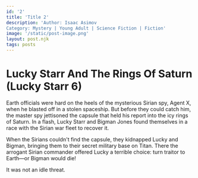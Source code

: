 ```yaml
---
id: '2'
title: 'Title 2'
description: 'Author: Isaac Asimov
Category: Mystery | Young Adult | Science Fiction | Fiction'
image: '/static/post-image.png'
layout: post.njk
tags: posts
---
```


# Lucky Starr And The Rings Of Saturn (Lucky Starr 6)

Earth officials were hard on the heels of the mysterious Sirian spy, Agent X, when he blasted off in a stolen spaceship. But before they could catch him, the master spy jettisoned the capsule that held his report into the icy rings of Saturn. In a flash, Lucky Starr and Bigman Jones found themselves in a race with the Sirian war fleet to recover it.

When the Sirians couldn't find the capsule, they kidnapped Lucky and Bigman, bringing them to their secret military base on Titan. There the arrogant Sirian commander offered Lucky a terrible choice: turn traitor to Earth—or Bigman would die!

It was not an idle threat.